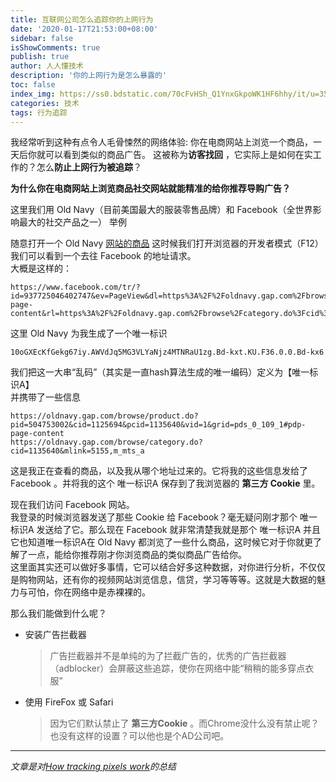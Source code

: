 ```yaml
---
title: 互联网公司怎么追踪你的上网行为
date: '2020-01-17T21:53:00+08:00'
sidebar: false
isShowComments: true
publish: true
author: 人人懂技术
description: '你的上网行为是怎么暴露的'
toc: false
index_img: https://ss0.bdstatic.com/70cFvHSh_Q1YnxGkpoWK1HF6hhy/it/u=3501937826,3584849762&fm=26&gp=0.jpg
categories: 技术
tags: 行为追踪
---
```


我经常听到这种有点令人毛骨悚然的网络体验: 你在电商网站上浏览一个商品，一天后你就可以看到类似的商品广告。 这被称为**访客找回** ，它实际上是如何在实工作的？怎么**防止上网行为被追踪**？

**为什么你在电商网站上浏览商品社交网站就能精准的给你推荐导购广告？**

这里我们用 Old Navy（目前美国最大的服装零售品牌）和 Facebook（全世界影响最大的社交产品之一） 举例

随意打开一个 Old Navy [网站的商品](https://oldnavy.gap.com/browse/product.do?pid=504753002&cid=1125694&pcid=1135640&vid=1&grid=pds_0_109_1) 这时候我们打开浏览器的开发者模式（F12）我们可以看到一个去往 Facebook 的地址请求。  
大概是这样的：
```
https://www.facebook.com/tr/?id=937725046402747&ev=PageView&dl=https%3A%2F%2Foldnavy.gap.com%2Fbrowse%2Fproduct.do%3Fpid%3D504753002%26cid%3D1125694%26pcid%3Dxxxxxx0%26vid%3D1%26grid%3Dpds_0_109_1%23pdp-page-content&rl=https%3A%2F%2Foldnavy.gap.com%2Fbrowse%2Fcategory.do%3Fcid%3D1135640%26mlink%3D5155%2Cm_mts_a&if=false&ts=1576684838096&sw=1920&sh=1080&v=2.9.15&r=stable&a=tmtealium&ec=0&o=30&fbp=fb.1.1576684798512.1946041422&it=15xxxxxxxxxx4&coo=false&rqm=GET
```
这里 Old Navy 为我生成了一个唯一标识
```
10oGXEcKfGekg67iy.AWVdJq5MG3VLYaNjz4MTNRaU1zg.Bd-kxt.KU.F36.0.0.Bd-kx6
```
我们把这一大串“乱码”（其实是一直hash算法生成的唯一编码）定义为【唯一标识A】  
并携带了一些信息
```
https://oldnavy.gap.com/browse/product.do?pid=504753002&cid=1125694&pcid=1135640&vid=1&grid=pds_0_109_1#pdp-page-content
https://oldnavy.gap.com/browse/category.do?cid=1135640&mlink=5155,m_mts_a
```
这是我正在查看的商品，以及我从哪个地址过来的。它将我的这些信息发给了 Facebook 。并将我的这个 唯一标识A 保存到了我浏览器的 **第三方 Cookie** 里。

现在我们访问 Facebook 网站。  
我登录的时候浏览器发送了那些 Cookie 给 Facebook？毫无疑问刚才那个 唯一标识A 发送给了它。那么现在 Facebook 就非常清楚我就是那个 唯一标识A 并且它也知道唯一标识A在 Old Navy 都浏览了一些什么商品，这时候它对于你就更了解了一点，能给你推荐刚才你浏览商品的类似商品广告给你。  
这里面其实还可以做好多事情，它可以结合好多这种数据，对你进行分析，不仅仅是购物网站，还有你的视频网站浏览信息，信贷，学习等等等。这就是大数据的魅力与可怕，你在网络中是赤裸裸的。

那么我们能做到什么呢？  
* 安装广告拦截器
  > 广告拦截器并不是单纯的为了拦截广告的，优秀的广告拦截器（adblocker）会屏蔽这些追踪，使你在网络中能“稍稍的能多穿点衣服”

* 使用 FireFox 或 Safari
  > 因为它们默认禁止了 **第三方Cookie** 。而Chrome没什么没有禁止呢？也没有这样的设置？可以他也是个AD公司吧。

-------
_文章是对[How tracking pixels work](https://jvns.ca/blog/how-tracking-pixels-work/)的总结_
